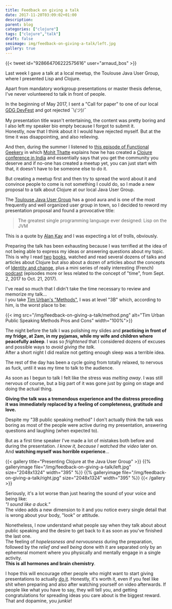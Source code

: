 ```yaml
---
title: Feedback on giving a talk
date: 2017-11-20T03:09:02+01:00
description:
parent: blog
categories: ["clojure"]
tags: ["clojure","talk"]
draft: false
seoimage: img/feedback-on-giving-a-talk/left.jpg
gallery: true
---
```


{{< tweet id="928664706222575616" user="arnaud_bos" >}}

Last week I gave a talk at a local meetup, the Toulouse Java User Group,
where I presented Lisp and Clojure.

Apart from mandatory workgroup presentations or master thesis defense, I've
never volunteered to talk in front of people.

In the beginning of May 2017, I sent a "Call for paper" to one of our local
[GDG DevFest](https://devfesttoulouse.fr/) and got rejected ¯\\_(ツ)_/¯

My presentation title wasn't entertaining, the content was pretty boring and
I also left my speaker bio empty because I forgot to submit it.  
Honestly, now that I think about it I would have rejected myself. But at
the time it was disappointing, and also relieving.

And then, during the summer I listened to
[this episode of Functional Geekery][fn-geekery] in which
[Mohit Thatte][mohitthatte] explains how he has created a
[Clojure conference in India][inclojure] and essentially says that you get
the community you deserve and if no-one has created a meetup yet, you can
just start with that, it doesn't have to be someone else to do it.

But creating a meetup first and then try to spread the word about it and
convince people to come is not something I could do, so I made a new
proposal to a talk about Clojure at our local Java User Group.

The [Toulouse Java User Group][toulousejug] has a good aura and is one of the
most frequently and well organized user group in town, so I decided to
reword my presentation proposal and found a provocative title:

> The greatest single programming language ever designed: Lisp on the JVM

This is a quote by [Alan Kay][alankay] and I was expecting a lot of trolls,
obviously.

Preparing the talk has been exhausting because I was terrified at the idea
of not being able to express my ideas or answering questions about my topic.  
This is why I read [two][clj-in-action] [books][joy-of-clj], watched and read
several dozens of talks and articles about Clojure but also about a dozen of
articles about the concepts of [Identity and change][id-and-change], plus a
mini series of really interesting (French) [podcast][sledd] (episodes more or
less related to the concept of "time", from Sept. 2, 2017 to Oct. 21, 2017).

I've read so much that I didn't take the time necessary to review and memorize
my talk...  
I you take [Tim Urban's "Methods"][methods], I was at level "3B" which,
according to him, is the worst place to be:

{{< img src="/img/feedback-on-giving-a-talk/method.png" alt="Tim Urban Public Speaking Methods Pros and Cons" width="100%">}}

The night before the talk I was polishing my slides and **practicing in front of
my fridge, at 2am, in my pyjamas, while my wife and children where peacefully
asleep**. I was so *frightened* that I considered dozens of excuses and possible
ways to *avoid giving the talk*.  
After a short night I did realize not getting enough sleep was a terrible idea.

The rest of the day has been a cycle going from totally relaxed, to nervous
as fuck, until it was my time to talk to the audience.

As soon as I begun to talk I felt like the stress was *melting away*. I was
still nervous of course, but a big part of it was gone just by going on stage
and doing the actual thing.

**Giving the talk was a tremendous experience and the distress preceding it
was immediately replaced by a feeling of completeness, gratitude and love.**

Despite my "3B public speaking method" I don't actually think the talk was
boring as most of the people were active during my presentation, answering
questions and laughing (when expected to).

But as a first time speaker I've made a lot of mistakes both before and during
the presentation. *I know it, because I watched the video* later on. And
**watching myself was horrible experience**...

{{< gallery title="Presenting Clojure at the Java User Group" >}}
  {{% galleryimage file="/img/feedback-on-giving-a-talk/left.jpg"
  size="2048x1324" width="395" %}}
  {{% galleryimage file="/img/feedback-on-giving-a-talk/right.jpg"
  size="2048x1324" width="395" %}}
{{< /gallery >}}

Seriously, it's a lot worse than just hearing the sound of your voice and being
like:  
*"I sound like a duck."*  
The video adds a new dimension to it and you notice every single detail that
is wrong about your body, "look" or attitude.

Nonetheless, I now understand what people say when they talk about about
public speaking and the desire to get back to it as soon as you've finished
the last one.   
The feeling of *hopelessness and nervousness* during the preparation, followed
by the *relief and well being* done with it are separated only by an ephemeral
moment where you physically and mentally engage in a single activity.  
**This is all hormones and brain chemistry**.

I hope this will encourage other people who might want to start giving
presentations to actually [do it][do-it]. Honestly, it's worth it, even if you feel like
shit when preparing and also after watching yourself on video afterwards.
If people like what you have to say, they will tell you, and getting
congratulations for spreading ideas you care about is the biggest reward.  
That and dopamine, you *junkie*!


[mohitthatte]: https://twitter.com/mohitthatte
[fn-geekery]: https://www.functionalgeekery.com/episode-82-mohit-thatte/
[inclojure]: http://inclojure.org
[toulousejug]: http://www.toulousejug.org/
[alankay]: https://en.wikipedia.org/wiki/Alan_Kay
[clj-in-action]: https://www.manning.com/books/clojure-in-action-second-edition
[joy-of-clj]: https://www.manning.com/books/the-joy-of-clojure-second-edition
[id-and-change]: https://en.wikipedia.org/wiki/Identity_and_change
[sledd]: https://www.franceinter.fr/emissions/sur-les-epaules-de-darwin
[methods]: https://waitbutwhy.com/2016/03/doing-a-ted-talk-the-full-story.html
[do-it]: https://www.youtube.com/watch?v=os6U77Hhm_s
